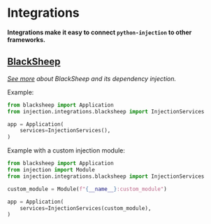 # Integrations

**Integrations make it easy to connect `python-injection` to other frameworks.**

## [BlackSheep](https://github.com/Neoteroi/BlackSheep)

_[See more](https://www.neoteroi.dev/blacksheep/dependency-injection) about BlackSheep and its dependency injection._

Example:

```python
from blacksheep import Application
from injection.integrations.blacksheep import InjectionServices

app = Application(
    services=InjectionServices(),
)
```

Example with a custom injection module:

```python
from blacksheep import Application
from injection import Module
from injection.integrations.blacksheep import InjectionServices

custom_module = Module(f"{__name__}:custom_module")

app = Application(
    services=InjectionServices(custom_module),
)
```
